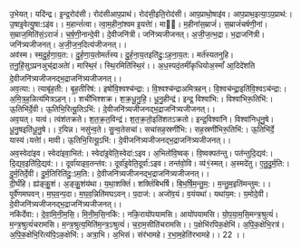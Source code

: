 

  
उ॒भेयत्। यदि॑न्द्र। इ॒न्द्र॒रोद॑सी। रोद॑सीआप॒प्राथ॑। रोद॑सी॒इति॒रोद॑सी। आप॒प्राथो॒षाइ॑व। आप॒प्राथ॒इत्या॒ऽप॒प्राथ॑:। उ॒षाइ॒वेत्यु॒षा:ऽइ॑व।। म॒हान्तं॑त्वा। त्वा॒म॒हीनां॒श्वम इ॒यत्तेा॑। मा॑। म॒हीनां॑स॒म्राजं॑। स॒म्राजं॑चर्षणी॒नां। स॒म्राज॒मिति॑सं॒ऽराजं॑। च॒र्ष॒णी॒नान्दे॒वी। दे॒वीजनि॑त्री। जनि॑त्र्यजीजनत्। अ॒जी॒ज॒त्भ॒द्रा। भ॒द्राजनि॑त्री। जनि॑त्र्यजीजनत्। अ॒जी॒ज॒न॒दित्य॑जीजनत्।।  
अव॑स्म। स्म॒दु॒र्ह॒णा॒य॒त:। दु॒र्ह॒णा॒य॒तोमर्त॑स्य। दु॒र्ह॒ना॒य॒तइति॑दु॒:ऽह॒ना॒य॒त:। मर्त॑स्यतनुहि। त॒नु॒हि॒॑सुऽप्रनअुच्॑द्राअतेा॑। मास्थि॒रं। स्थि॒रमिति॑स्थि॒रं।। अ॒ध॒स्पदं॒तमीं॑कृधियोअ॒स्माँ आ॒दिदे॑शति दे॒वीजनि॑त्र्यजीजनद्भ॒द्राजनि॑त्र्यजीजनत्।।  
अव॒त्या:। त्याबृ॑ह॒ती:। बृ॒ह॒तीरिष॑:। इषो॑वि॒श्वश्च॑न्द्रा:। वि॒श्वश्च॑न्द्राअमित्रहन्। वि॒श्वच॑न्द्रा॒इति॑वि॒श्वऽच॑न्द्रा:। अ॒मि॒त्र॒ह॒न्नित्य॑मित्रऽहन्।। शची॑भिश्शक्र। श॒क्र॒धू॒नु॒हि॒। धू॒नु॒हीन्द्र॑। इन्द्र॒ विश्वा॑भि:। विश्वा॑भिरू॒तिभि॑:। ऊ॒तिभि॑र्दे॒वी। ऊ॒तिभि॒रित्यू॒तिऽभि॑:। दे॒वीजनि॑त्र्यजीजनद्भ॒द्राजनि॑त्र्यजीजनत्।।  
अव॒यत्। यत्वं। त्वंश॑तक्रते। श॒त॒क्र॒त॒विन्द्र॑। श॒त॒क्र॒तो॒इति॑शतऽक्रतो। इन्द्र॒विश्वा॑नि। विश्वा॑निधूनु॒षे। धू॒नु॒षइति॑धू॒नु॒षे।। र॒यिन्न। नसु॑न्व॒ते। सु॒न्व॒तेसचा॑। सचा॑सह॒स्रणी॑भि:। सह॒स्रणी॑भिरू॒तिभि॑:। ऊ॒तिभि॑र्दे॒ यास्य॑।यत्तेा॑। मावी। ऊ॒तिभि॒रित्यू॒ऽभि॑:। दे॒वीजनि॑त्र्यजीजनद्भ॒द्राजनि॑त्र्यजीजनत्।।  
अव॒स्वेदा॑इव। स्वेदा॑इवा॒भित॑:। स्वेदा॑इ॒वेति॒स्वेदा॑:ऽइव। अ॒भितो॑वि॒ष्वक्। वि॒ष्वक्पत॑न्तु। पत॑न्तुदि॒द्यव॑:। दि॒द्यव॒इति॑दि॒द्यव॑:।। दूर्वा॑याइव॒तन्त॑व:। दूर्वा॑इ॒वेति॒दूर्वा॑:ऽइव। तन्त॑वो॒वि। व्य॑१॒॑स्मत्। अ॒स्मदे॑तु। ए॒तु॒दु॒र्म॒ति:। दु॒र्म॒तिर्दे॒वी। दु॒र्म॒तिरिति॑दु॒:ऽम॒ति:। दे॒वीजनि॑त्र्यजीजनद्भ॒द्राजनि॑त्र्यजीजनत्।।  
दी॒र्घंहि। ह्य॑ङ्कु॒॒शं। अ॒ङ्कु॒॒शंय॑था। य॒था॒शक्तिं॑। शक्तिं॑बिभर्षि। बि॒भ॒र्षि॒म॒न्तु॒म॒:। म॒न्तु॒म॒इति॑मन्तुम:।। पूर्वे॑णमघवन्। म॒घ॒व॒न्प॒दा। म॒घ॒व॒न्निति॑मघऽवन्। प॒दाज॑:। अजो॑व॒यं। व॒यंयथा॑। यथा॑य॒म:। य॒मोदे॒वी। दे॒वीजनि॑त्र्यजीजनद्भ॒द्राजनि॑त्र्यजीजनत्।।  
नकि॑र्देवा:। दे॒वा॒मि॒नी॒म॒सि॒। मि॒नी॒म॒सि॒नकि॑:। नकि॒रायो॑पयामसि। आयो॑पयामसि। यो॒प॒या॒म॒सि॒मन्त्र॒श्रुत्यं॑। म॒न्त्र॒श्रुत्यं॑चरामसि। म॒न्त्र॒श्रुत्य॒मिति॑म॒न्त्र॒ऽश्रुत्यं॑। च॒रा॒म॒सीति॑चरामसि।। प॒क्षेभि॑रपिक॒क्षेभि॑। अ॒पि॒क॒क्षेभि॒रत्र॑। अ॒पि॒क॒क्षेभि॒रित्य॑पि॒ऽक॒क्षेभि॑:। अत्रा॒भि। अ॒भिसं। संर॑भामहे। र॒भा॒म॒हेति॑रभामहे।। 22 ।।  
